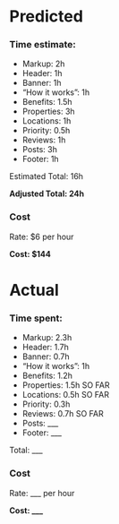 # Predicted
### Time estimate:
- Markup: 2h
- Header: 1h
- Banner: 1h
- “How it works”: 1h
- Benefits: 1.5h
- Properties: 3h
- Locations: 1h
- Priority: 0.5h
- Reviews: 1h
- Posts: 3h
- Footer: 1h

Estimated Total: 16h

**Adjusted Total: 24h**

### Cost

Rate: $6 per hour

**Cost: $144**

# Actual
### Time spent:
- Markup: 2.3h
- Header: 1.7h
- Banner: 0.7h
- “How it works”: 1h
- Benefits: 1.2h
- Properties: 1.5h SO FAR
- Locations: 0.5h SO FAR
- Priority: 0.3h
- Reviews: 0.7h SO FAR
- Posts: ___
- Footer: ___

Total: ___

### Cost

Rate: ___ per hour

**Cost: ___**
